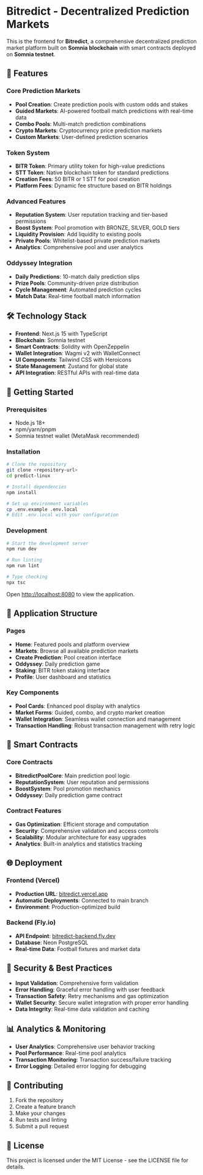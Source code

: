 # Bitredict - Decentralized Prediction Markets

This is the frontend for **Bitredict**, a comprehensive decentralized prediction market platform built on **Somnia blockchain** with smart contracts deployed on **Somnia testnet**.

## 🚀 Features

### Core Prediction Markets
- **Pool Creation**: Create prediction pools with custom odds and stakes
- **Guided Markets**: AI-powered football match predictions with real-time data
- **Combo Pools**: Multi-match prediction combinations
- **Crypto Markets**: Cryptocurrency price prediction markets
- **Custom Markets**: User-defined prediction scenarios

### Token System
- **BITR Token**: Primary utility token for high-value predictions
- **STT Token**: Native blockchain token for standard predictions
- **Creation Fees**: 50 BITR or 1 STT for pool creation
- **Platform Fees**: Dynamic fee structure based on BITR holdings

### Advanced Features
- **Reputation System**: User reputation tracking and tier-based permissions
- **Boost System**: Pool promotion with BRONZE, SILVER, GOLD tiers
- **Liquidity Provision**: Add liquidity to existing pools
- **Private Pools**: Whitelist-based private prediction markets
- **Analytics**: Comprehensive pool and user analytics

### Oddyssey Integration
- **Daily Predictions**: 10-match daily prediction slips
- **Prize Pools**: Community-driven prize distribution
- **Cycle Management**: Automated prediction cycles
- **Match Data**: Real-time football match information

## 🛠️ Technology Stack

- **Frontend**: Next.js 15 with TypeScript
- **Blockchain**: Somnia testnet
- **Smart Contracts**: Solidity with OpenZeppelin
- **Wallet Integration**: Wagmi v2 with WalletConnect
- **UI Components**: Tailwind CSS with Heroicons
- **State Management**: Zustand for global state
- **API Integration**: RESTful APIs with real-time data

## 🚀 Getting Started

### Prerequisites
- Node.js 18+ 
- npm/yarn/pnpm
- Somnia testnet wallet (MetaMask recommended)

### Installation

```bash
# Clone the repository
git clone <repository-url>
cd predict-linux

# Install dependencies
npm install

# Set up environment variables
cp .env.example .env.local
# Edit .env.local with your configuration
```

### Development

```bash
# Start the development server
npm run dev

# Run linting
npm run lint

# Type checking
npx tsc
```

Open [http://localhost:8080](http://localhost:8080) to view the application.

## 📱 Application Structure

### Pages
- **Home**: Featured pools and platform overview
- **Markets**: Browse all available prediction markets
- **Create Prediction**: Pool creation interface
- **Oddyssey**: Daily prediction game
- **Staking**: BITR token staking interface
- **Profile**: User dashboard and statistics

### Key Components
- **Pool Cards**: Enhanced pool display with analytics
- **Market Forms**: Guided, combo, and crypto market creation
- **Wallet Integration**: Seamless wallet connection and management
- **Transaction Handling**: Robust transaction management with retry logic

## 🔧 Smart Contracts

### Core Contracts
- **BitredictPoolCore**: Main prediction pool logic
- **ReputationSystem**: User reputation and permissions
- **BoostSystem**: Pool promotion mechanics
- **Oddyssey**: Daily prediction game contract

### Contract Features
- **Gas Optimization**: Efficient storage and computation
- **Security**: Comprehensive validation and access controls
- **Scalability**: Modular architecture for easy upgrades
- **Analytics**: Built-in analytics and statistics tracking

## 🌐 Deployment

### Frontend (Vercel)
- **Production URL**: [bitredict.vercel.app](https://bitredict.vercel.app)
- **Automatic Deployments**: Connected to main branch
- **Environment**: Production-optimized build

### Backend (Fly.io)
- **API Endpoint**: [bitredict-backend.fly.dev](https://bitredict-backend.fly.dev)
- **Database**: Neon PostgreSQL
- **Real-time Data**: Football fixtures and market data

## 🔐 Security & Best Practices

- **Input Validation**: Comprehensive form validation
- **Error Handling**: Graceful error handling with user feedback
- **Transaction Safety**: Retry mechanisms and gas optimization
- **Wallet Security**: Secure wallet integration with proper error handling
- **Data Integrity**: Real-time data validation and caching

## 📊 Analytics & Monitoring

- **User Analytics**: Comprehensive user behavior tracking
- **Pool Performance**: Real-time pool analytics
- **Transaction Monitoring**: Transaction success/failure tracking
- **Error Logging**: Detailed error logging for debugging

## 🤝 Contributing

1. Fork the repository
2. Create a feature branch
3. Make your changes
4. Run tests and linting
5. Submit a pull request

## 📄 License

This project is licensed under the MIT License - see the LICENSE file for details.

